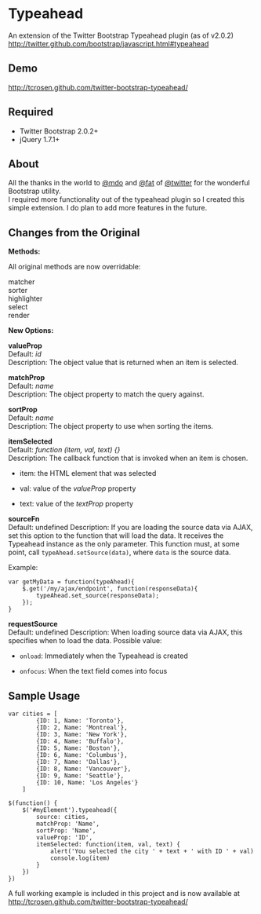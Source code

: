 Typeahead
============

An extension of the Twitter Bootstrap Typeahead plugin (as of v2.0.2)<br />
<http://twitter.github.com/bootstrap/javascript.html#typeahead>

Demo
-----------------
http://tcrosen.github.com/twitter-bootstrap-typeahead/

Required
-----------------
* Twitter Bootstrap 2.0.2+
* jQuery 1.7.1+

About
-----
All the thanks in the world to [@mdo](https://twitter.com/#!/mdo) and [@fat](https://twitter.com/#!/fat) of [@twitter](https://twitter.com/) for the wonderful Bootstrap utility.<br />
I required more functionality out of the typeahead plugin so I created this simple extension.  I do plan to add more features in the future.

Changes from the Original
-------

**Methods:**

All original methods are now overridable:

matcher<br />
sorter<br />
highlighter<br />
select<br />
render<br />

**New Options:**

**valueProp**<br />
Default: *id*<br />
Description: The object value that is returned when an item is selected.

**matchProp**<br />
Default: *name*<br />
Description: The object property to match the query against.

**sortProp**<br />
Default: *name*<br />
Description: The object property to use when sorting the items.

**itemSelected**<br />
Default: *function (item, val, text) {}*<br />
Description: The callback function that is invoked when an item is chosen.<br />

+ item: the HTML element that was selected

+ val: value of the *valueProp* property

+ text: value of the *textProp* property

**sourceFn**<br />
Default: undefined
Description: If you are loading the source data via AJAX, set this option to the function that will load the data. It receives the Typeahead instance as the only parameter. This function must, at some point, call `typeAhead.setSource(data)`, where `data` is the source data.

Example:

	var getMyData = function(typeAhead){
		$.get('/my/ajax/endpoint', function(responseData){
			typeAhead.set_source(responseData);
		});
	}

**requestSource**<br />
Default: undefined
Description: When loading source data via AJAX, this specifies when to load the data. Possible value:

+ `onload`: Immediately when the Typeahead is created

+ `onfocus`: When the text field comes into focus


Sample Usage
------------
    var cities = [
			{ID: 1, Name: 'Toronto'},
			{ID: 2, Name: 'Montreal'},
			{ID: 3, Name: 'New York'},
			{ID: 4, Name: 'Buffalo'},
			{ID: 5, Name: 'Boston'},
			{ID: 6, Name: 'Columbus'},
			{ID: 7, Name: 'Dallas'},
			{ID: 8, Name: 'Vancouver'},
			{ID: 9, Name: 'Seattle'},
			{ID: 10, Name: 'Los Angeles'}
	    ]

	$(function() {
		$('#myElement').typeahead({
			source: cities,
			matchProp: 'Name',
			sortProp: 'Name',
			valueProp: 'ID',
			itemSelected: function(item, val, text) {
				alert('You selected the city ' + text + ' with ID ' + val)
				console.log(item)
			}
		})
	})

A full working example is included in this project and is now available at http://tcrosen.github.com/twitter-bootstrap-typeahead/